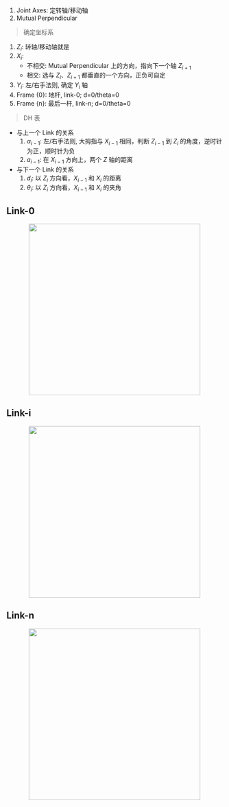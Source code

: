 &emsp;

1. Joint Axes: 定转轴/移动轴
2. Mutual Perpendicular
&emsp;
>确定坐标系
1. $Z_i$: 转轴/移动轴就是
2. $X_i$: 
   - 不相交: Mutual Perpendicular 上的方向，指向下一个轴 $Z_{i+1}$
   - 相交: 选与 $Z_{i}$、$Z_{i+1}$ 都垂直的一个方向，正负可自定
3. $Y_i$: 左/右手法则, 确定 $Y_i$ 轴
4. Frame {0}: 地杆, link-0; d=0/theta=0
5. Frame {n}: 最后一杆, link-n; d=0/theta=0

>DH 表
- 与上一个 Link 的关系
  1. $\alpha_{i-1}$: 左/右手法则, 大拇指与 $X_{i-1}$ 相同，判断 $Z_{i-1}$ 到 $Z_{i}$ 的角度，逆时针为正，顺时针为负
  2.  $a_{i-1}$: 在 $X_{i-1}$ 方向上，两个 $Z$ 轴的距离
- 与下一个 Link 的关系
  1. $d_i$: 以 $Z_i$ 方向看，$X_{i-1}$ 和 $X_{i}$ 的距离
  2. $\theta_i$: 以 $Z_i$ 方向看，$X_{i-1}$ 和 $X_{i}$ 的夹角




## Link-0

<div align=center>
    <image src="imgs/3.3.link-0.png" width=400>
</div>


## Link-i
<div align=center>
    <image src="imgs/3.3.link-i.png" width=400>
</div>



## Link-n
<div align=center>
    <image src="imgs/3.3.link-n.png" width=400>
</div>